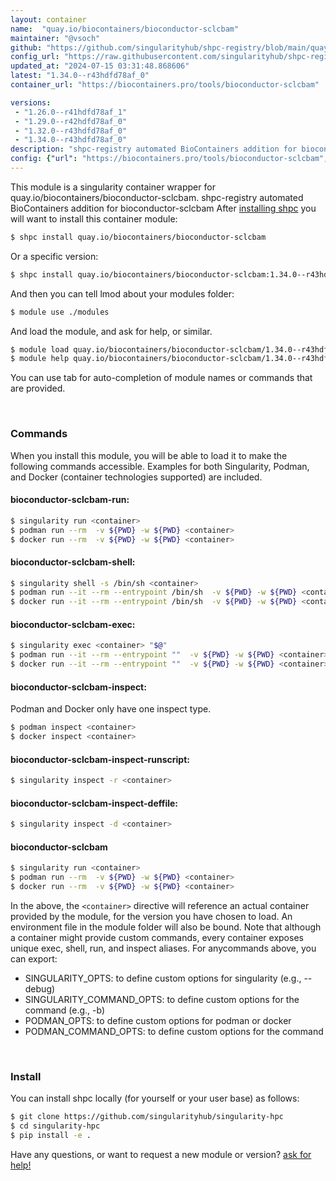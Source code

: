```yaml
---
layout: container
name:  "quay.io/biocontainers/bioconductor-sclcbam"
maintainer: "@vsoch"
github: "https://github.com/singularityhub/shpc-registry/blob/main/quay.io/biocontainers/bioconductor-sclcbam/container.yaml"
config_url: "https://raw.githubusercontent.com/singularityhub/shpc-registry/main/quay.io/biocontainers/bioconductor-sclcbam/container.yaml"
updated_at: "2024-07-15 03:31:48.868606"
latest: "1.34.0--r43hdfd78af_0"
container_url: "https://biocontainers.pro/tools/bioconductor-sclcbam"

versions:
 - "1.26.0--r41hdfd78af_1"
 - "1.29.0--r42hdfd78af_0"
 - "1.32.0--r43hdfd78af_0"
 - "1.34.0--r43hdfd78af_0"
description: "shpc-registry automated BioContainers addition for bioconductor-sclcbam"
config: {"url": "https://biocontainers.pro/tools/bioconductor-sclcbam", "maintainer": "@vsoch", "description": "shpc-registry automated BioContainers addition for bioconductor-sclcbam", "latest": {"1.34.0--r43hdfd78af_0": "sha256:60bd5b7a799b4d3781421342dc801399d93aabc6406d7433d7b5d31264e119ca"}, "tags": {"1.26.0--r41hdfd78af_1": "sha256:22852f8511bdc01fb1e6c23ec0aa121b068cb6d13cddea1f00b3351ced569622", "1.29.0--r42hdfd78af_0": "sha256:d732f4dc596dedcf61e2f0758ae439e4e6d2ffda48743ff767bf0e7ea2e72ca8", "1.32.0--r43hdfd78af_0": "sha256:36b6c68b5a6d11ecb6428251412f39235ce84d0a789502cbd2b6a59c271e467e", "1.34.0--r43hdfd78af_0": "sha256:60bd5b7a799b4d3781421342dc801399d93aabc6406d7433d7b5d31264e119ca"}, "docker": "quay.io/biocontainers/bioconductor-sclcbam"}
---
```


This module is a singularity container wrapper for quay.io/biocontainers/bioconductor-sclcbam.
shpc-registry automated BioContainers addition for bioconductor-sclcbam
After [installing shpc](#install) you will want to install this container module:


```bash
$ shpc install quay.io/biocontainers/bioconductor-sclcbam
```

Or a specific version:

```bash
$ shpc install quay.io/biocontainers/bioconductor-sclcbam:1.34.0--r43hdfd78af_0
```

And then you can tell lmod about your modules folder:

```bash
$ module use ./modules
```

And load the module, and ask for help, or similar.

```bash
$ module load quay.io/biocontainers/bioconductor-sclcbam/1.34.0--r43hdfd78af_0
$ module help quay.io/biocontainers/bioconductor-sclcbam/1.34.0--r43hdfd78af_0
```

You can use tab for auto-completion of module names or commands that are provided.

<br>

### Commands

When you install this module, you will be able to load it to make the following commands accessible.
Examples for both Singularity, Podman, and Docker (container technologies supported) are included.

#### bioconductor-sclcbam-run:

```bash
$ singularity run <container>
$ podman run --rm  -v ${PWD} -w ${PWD} <container>
$ docker run --rm  -v ${PWD} -w ${PWD} <container>
```

#### bioconductor-sclcbam-shell:

```bash
$ singularity shell -s /bin/sh <container>
$ podman run --it --rm --entrypoint /bin/sh  -v ${PWD} -w ${PWD} <container>
$ docker run --it --rm --entrypoint /bin/sh  -v ${PWD} -w ${PWD} <container>
```

#### bioconductor-sclcbam-exec:

```bash
$ singularity exec <container> "$@"
$ podman run --it --rm --entrypoint ""  -v ${PWD} -w ${PWD} <container> "$@"
$ docker run --it --rm --entrypoint ""  -v ${PWD} -w ${PWD} <container> "$@"
```

#### bioconductor-sclcbam-inspect:

Podman and Docker only have one inspect type.

```bash
$ podman inspect <container>
$ docker inspect <container>
```

#### bioconductor-sclcbam-inspect-runscript:

```bash
$ singularity inspect -r <container>
```

#### bioconductor-sclcbam-inspect-deffile:

```bash
$ singularity inspect -d <container>
```



#### bioconductor-sclcbam

```bash
$ singularity run <container>
$ podman run --rm  -v ${PWD} -w ${PWD} <container>
$ docker run --rm  -v ${PWD} -w ${PWD} <container>
```


In the above, the `<container>` directive will reference an actual container provided
by the module, for the version you have chosen to load. An environment file in the
module folder will also be bound. Note that although a container
might provide custom commands, every container exposes unique exec, shell, run, and
inspect aliases. For anycommands above, you can export:

 - SINGULARITY_OPTS: to define custom options for singularity (e.g., --debug)
 - SINGULARITY_COMMAND_OPTS: to define custom options for the command (e.g., -b)
 - PODMAN_OPTS: to define custom options for podman or docker
 - PODMAN_COMMAND_OPTS: to define custom options for the command

<br>

### Install

You can install shpc locally (for yourself or your user base) as follows:

```bash
$ git clone https://github.com/singularityhub/singularity-hpc
$ cd singularity-hpc
$ pip install -e .
```

Have any questions, or want to request a new module or version? [ask for help!](https://github.com/singularityhub/singularity-hpc/issues)